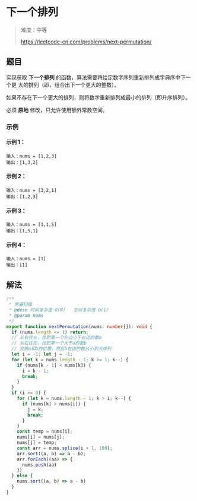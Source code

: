 # 下一个排列

> 难度：中等
>
> https://leetcode-cn.com/problems/next-permutation/

## 题目

实现获取 **下一个排列** 的函数，算法需要将给定数字序列重新排列成字典序中下一个更
大的排列（即，组合出下一个更大的整数）。

如果不存在下一个更大的排列，则将数字重新排列成最小的排列（即升序排列）。

必须 **原地** 修改，只允许使用额外常数空间。

### 示例

#### 示例 1：

```
输入：nums = [1,2,3]
输出：[1,3,2]
```

#### 示例 2：

```
输入：nums = [3,2,1]
输出：[1,2,3]
```

#### 示例 3：

```
输入：nums = [1,1,5]
输出：[1,5,1]
```

#### 示例 4：

```
输入：nums = [1]
输出：[1]
```

## 解法

```typescript
/**
 * 两遍扫描
 * @desc 时间复杂度 O(N)   空间复杂度 O(1)
 * @param nums
 */
export function nextPermutation(nums: number[]): void {
  if (nums.length <= 1) return;
  // 从右往左，找到第一个左边小于右边的数a
  // 从右往左，找到第一个大于a的数b
  // 交换a和b的位置，然后b右边的数从小到大排列
  let i = -1; let j = -1;
  for (let k = nums.length - 1; k >= 1; k--) {
    if (nums[k - 1] < nums[k]) {
      i = k - 1;
      break;
    }
  }
  if (i >= 0) {
    for (let k = nums.length - 1; k > i; k--) {
      if (nums[k] > nums[i]) {
        j = k;
        break;
      }
    }
    const temp = nums[i];
    nums[i] = nums[j];
    nums[j] = temp;
    const arr = nums.splice(i + 1, 100);
    arr.sort((a, b) => a - b);
    arr.forEach((aa) => {
      nums.push(aa)
    })
  } else {
    nums.sort((a, b) => a - b)
  }
}

```
